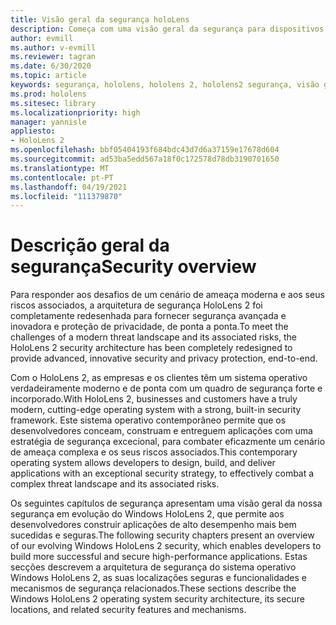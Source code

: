 ```yaml
---
title: Visão geral da segurança holoLens
description: Começa com uma visão geral da segurança para dispositivos de realidade mista HoloLens.
author: evmill
ms.author: v-evmill
ms.reviewer: tagran
ms.date: 6/30/2020
ms.topic: article
keywords: segurança, hololens, hololens 2, hololens2 segurança, visão geral de segurança
ms.prod: hololens
ms.sitesec: library
ms.localizationpriority: high
manager: yannisle
appliesto:
- HoloLens 2
ms.openlocfilehash: bbf05404193f684bdc43d7d6a37159e17678d604
ms.sourcegitcommit: ad53ba5edd567a18f0c172578d78db3190701650
ms.translationtype: MT
ms.contentlocale: pt-PT
ms.lasthandoff: 04/19/2021
ms.locfileid: "111379870"
---
```

# <a name="security-overview"></a><span data-ttu-id="3e186-104">Descrição geral da segurança</span><span class="sxs-lookup"><span data-stu-id="3e186-104">Security overview</span></span>

<span data-ttu-id="3e186-105">Para responder aos desafios de um cenário de ameaça moderna e aos seus riscos associados, a arquitetura de segurança HoloLens 2 foi completamente redesenhada para fornecer segurança avançada e inovadora e proteção de privacidade, de ponta a ponta.</span><span class="sxs-lookup"><span data-stu-id="3e186-105">To meet the challenges of a modern threat landscape and its associated risks, the HoloLens 2 security architecture has been completely redesigned to provide advanced, innovative security and privacy protection, end-to-end.</span></span>

<span data-ttu-id="3e186-106">Com o HoloLens 2, as empresas e os clientes têm um sistema operativo verdadeiramente moderno e de ponta com um quadro de segurança forte e incorporado.</span><span class="sxs-lookup"><span data-stu-id="3e186-106">With HoloLens 2, businesses and customers have a truly modern, cutting-edge operating system with a strong, built-in security framework.</span></span> <span data-ttu-id="3e186-107">Este sistema operativo contemporâneo permite que os desenvolvedores conceam, construam e entreguem aplicações com uma estratégia de segurança excecional, para combater eficazmente um cenário de ameaça complexa e os seus riscos associados.</span><span class="sxs-lookup"><span data-stu-id="3e186-107">This contemporary operating system allows developers to design, build, and deliver applications with an exceptional security strategy, to effectively combat a complex threat landscape and its associated risks.</span></span> 

<span data-ttu-id="3e186-108">Os seguintes capítulos de segurança apresentam uma visão geral da nossa segurança em evolução do Windows HoloLens 2, que permite aos desenvolvedores construir aplicações de alto desempenho mais bem sucedidas e seguras.</span><span class="sxs-lookup"><span data-stu-id="3e186-108">The following security chapters present an overview of our evolving Windows HoloLens 2 security, which enables developers to build more successful and secure high-performance applications.</span></span> <span data-ttu-id="3e186-109">Estas secções descrevem a arquitetura de segurança do sistema operativo Windows HoloLens 2, as suas localizações seguras e funcionalidades e mecanismos de segurança relacionados.</span><span class="sxs-lookup"><span data-stu-id="3e186-109">These sections describe the Windows HoloLens 2 operating system security architecture, its secure locations, and related security features and mechanisms.</span></span>
